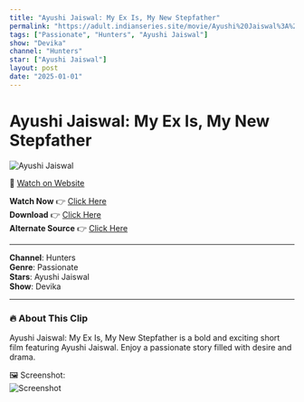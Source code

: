 ```yaml
---
title: "Ayushi Jaiswal: My Ex Is, My New Stepfather"
permalink: "https://adult.indianseries.site/movie/Ayushi%20Jaiswal%3A%20My%20Ex%20Is%2C%20My%20New%20Stepfather"
tags: ["Passionate", "Hunters", "Ayushi Jaiswal"]
show: "Devika"
channel: "Hunters"
star: ["Ayushi Jaiswal"]
layout: post
date: "2025-01-01"
---
```


# Ayushi Jaiswal: My Ex Is, My New Stepfather

![Ayushi Jaiswal](https://shorts.desisins.com/wp-content/uploads/2024/04/Ex-is-now-Step-Father-Ayushi-Jaiswal-DesiSins.com_.jpg)

🔗 [Watch on Website](https://adult.indianseries.site/movie/Ayushi%20Jaiswal%3A%20My%20Ex%20Is%2C%20My%20New%20Stepfather)

**Watch Now** 👉 [Click Here](https://adult.indianseries.site/movie/Ayushi%20Jaiswal%3A%20My%20Ex%20Is%2C%20My%20New%20Stepfather)  
**Download** 👉 [Click Here](https://adult.indianseries.site/movie/Ayushi%20Jaiswal%3A%20My%20Ex%20Is%2C%20My%20New%20Stepfather)  
**Alternate Source** 👉 [Click Here](https://adult.indianseries.site/movie/Ayushi%20Jaiswal%3A%20My%20Ex%20Is%2C%20My%20New%20Stepfather)

---

**Channel**: Hunters  
**Genre**: Passionate  
**Stars**: Ayushi Jaiswal  
**Show**: Devika

---

### 🔥 About This Clip

Ayushi Jaiswal: My Ex Is, My New Stepfather is a bold and exciting short film featuring Ayushi Jaiswal. Enjoy a passionate story filled with desire and drama.
 
🖼️ Screenshot:  
![Screenshot](https://shorts.desisins.com/wp-content/uploads/2024/04/Ex-is-now-Step-Father-Ayushi-Jaiswal-DesiSins.com_.jpg)
